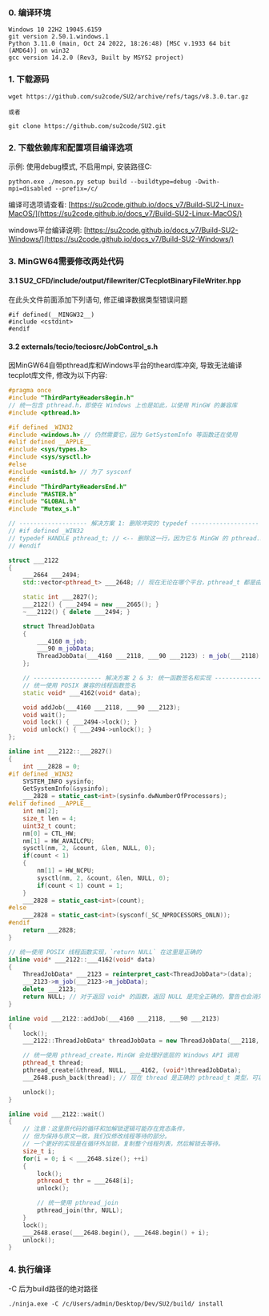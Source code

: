 ### 0. 编译环境

```
Windows 10 22H2 19045.6159
git version 2.50.1.windows.1
Python 3.11.0 (main, Oct 24 2022, 18:26:48) [MSC v.1933 64 bit (AMD64)] on win32
gcc version 14.2.0 (Rev3, Built by MSYS2 project)
```

### 1. 下载源码

```
wget https://github.com/su2code/SU2/archive/refs/tags/v8.3.0.tar.gz

或者

git clone https://github.com/su2code/SU2.git
```

### 2. 下载依赖库和配置项目编译选项

示例: 使用debug模式, 不启用mpi, 安装路径C:
```
python.exe ./meson.py setup build --buildtype=debug -Dwith-mpi=disabled --prefix=/c/
```

编译可选项请查看: [https://su2code.github.io/docs_v7/Build-SU2-Linux-MacOS/](https://su2code.github.io/docs_v7/Build-SU2-Linux-MacOS/)

windows平台编译说明: [https://su2code.github.io/docs_v7/Build-SU2-Windows/](https://su2code.github.io/docs_v7/Build-SU2-Windows/)

### 3. MinGW64需要修改两处代码

#### 3.1 SU2_CFD/include/output/filewriter/CTecplotBinaryFileWriter.hpp

在此头文件前面添加下列语句, 修正编译数据类型错误问题
```
#if defined(__MINGW32__)
#include <cstdint>
#endif
```

#### 3.2 externals/tecio/teciosrc/JobControl_s.h

因MinGW64自带pthread库和Windows平台的theard库冲突, 导致无法编译tecplot库文件, 修改为以下内容:

```cpp
#pragma once
#include "ThirdPartyHeadersBegin.h"
// 统一包含 pthread.h，即使在 Windows 上也是如此，以使用 MinGW 的兼容库
#include <pthread.h> 

#if defined _WIN32
#include <windows.h> // 仍然需要它，因为 GetSystemInfo 等函数还在使用
#elif defined __APPLE__
#include <sys/types.h>
#include <sys/sysctl.h>
#else
#include <unistd.h> // 为了 sysconf
#endif
#include "ThirdPartyHeadersEnd.h"
#include "MASTER.h"
#include "GLOBAL.h"
#include "Mutex_s.h"

// ------------------- 解决方案 1: 删除冲突的 typedef -------------------
// #if defined _WIN32
// typedef HANDLE pthread_t; // <-- 删除这一行，因为它与 MinGW 的 pthread.h 冲突
// #endif

struct ___2122 
{ 
    ___2664 ___2494; 
    std::vector<pthread_t> ___2648; // 现在无论在哪个平台，pthread_t 都是由 <pthread.h> 定义的类型

    static int ___2827(); 
    ___2122() { ___2494 = new ___2665(); } 
    ~___2122() { delete ___2494; } 

    struct ThreadJobData 
    { 
        ___4160 m_job; 
        ___90 m_jobData; 
        ThreadJobData(___4160 ___2118, ___90 ___2123) : m_job(___2118) , m_jobData(___2123) {} 
    };

    // ------------------- 解决方案 2 & 3: 统一函数签名和实现 -------------------
    // 统一使用 POSIX 兼容的线程函数签名
    static void* ___4162(void* data);

    void addJob(___4160 ___2118, ___90 ___2123); 
    void wait(); 
    void lock() { ___2494->lock(); } 
    void unlock() { ___2494->unlock(); } 
}; 

inline int ___2122::___2827() 
{ 
    int ___2828 = 0;
#if defined _WIN32
    SYSTEM_INFO sysinfo; 
    GetSystemInfo(&sysinfo); 
    ___2828 = static_cast<int>(sysinfo.dwNumberOfProcessors);
#elif defined __APPLE__
    int nm[2]; 
    size_t len = 4; 
    uint32_t count; 
    nm[0] = CTL_HW; 
    nm[1] = HW_AVAILCPU; 
    sysctl(nm, 2, &count, &len, NULL, 0); 
    if(count < 1) 
    { 
        nm[1] = HW_NCPU; 
        sysctl(nm, 2, &count, &len, NULL, 0); 
        if(count < 1) count = 1; 
    } 
    ___2828 = static_cast<int>(count);
#else
    ___2828 = static_cast<int>(sysconf(_SC_NPROCESSORS_ONLN));
#endif
    return ___2828; 
}

// 统一使用 POSIX 线程函数实现，`return NULL` 在这里是正确的
inline void* ___2122::___4162(void* data)
{ 
    ThreadJobData* ___2123 = reinterpret_cast<ThreadJobData*>(data); 
    ___2123->m_job(___2123->m_jobData); 
    delete ___2123; 
    return NULL; // 对于返回 void* 的函数，返回 NULL 是完全正确的，警告也会消失
} 

inline void ___2122::addJob(___4160 ___2118, ___90 ___2123) 
{ 
    lock(); 
    ___2122::ThreadJobData* threadJobData = new ThreadJobData(___2118, ___2123);

    // 统一使用 pthread_create，MinGW 会处理好底层的 Windows API 调用
    pthread_t thread; 
    pthread_create(&thread, NULL, ___4162, (void*)threadJobData); 
    ___2648.push_back(thread); // 现在 thread 是正确的 pthread_t 类型，可以 push_back

    unlock(); 
} 

inline void ___2122::wait() 
{ 
    // 注意：这里原代码的循环和加解锁逻辑可能存在竞态条件，
    // 但为保持与原文一致，我们仅修改线程等待的部分。
    // 一个更好的实现是在循环外加锁，复制整个线程列表，然后解锁去等待。
    size_t i; 
    for(i = 0; i < ___2648.size(); ++i) 
    { 
        lock(); 
        pthread_t thr = ___2648[i]; 
        unlock();

        // 统一使用 pthread_join
        pthread_join(thr, NULL);
    } 
    lock(); 
    ___2648.erase(___2648.begin(), ___2648.begin() + i); 
    unlock(); 
}
```

### 4. 执行编译

-C 后为build路径的绝对路径

```
./ninja.exe -C /c/Users/admin/Desktop/Dev/SU2/build/ install
```


